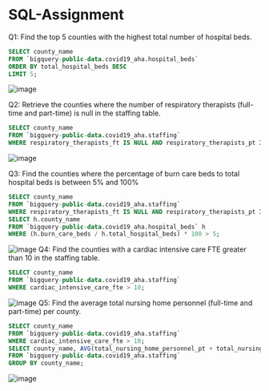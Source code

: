 # SQL-Assignment

Q1: Find the top 5 counties with the highest total number of hospital beds.
```sql
SELECT county_name
FROM `bigquery-public-data.covid19_aha.hospital_beds`
ORDER BY total_hospital_beds DESC
LIMIT 5;
```
![image](https://github.com/Varad2408/SQL-Assignment/assets/152723954/efca6e24-bcf2-44f5-94e2-48f67dfb1d63)


Q2: Retrieve the counties where the number of respiratory therapists (full-time and part-time) is null in the staffing table.
```sql
SELECT county_name
FROM `bigquery-public-data.covid19_aha.staffing`
WHERE respiratory_therapists_ft IS NULL AND respiratory_therapists_pt IS NULL;
```
![image](https://github.com/Varad2408/SQL-Assignment/assets/152723954/c0fafc26-510e-4f7e-b964-61560453c1a2)

Q3: Find the counties where the percentage of burn care beds to total hospital beds is between 5% and 100%  
```sql
SELECT county_name
FROM `bigquery-public-data.covid19_aha.staffing`
WHERE respiratory_therapists_ft IS NULL AND respiratory_therapists_pt IS NULL;
SELECT h.county_name
FROM `bigquery-public-data.covid19_aha.hospital_beds` h
WHERE (h.burn_care_beds / h.total_hospital_beds) * 100 > 5;
```
![image](https://github.com/Varad2408/SQL-Assignment/assets/152723954/d81ac76e-9c03-4ad1-b8e3-0c4290b46fcd)
Q4: Find the counties with a cardiac intensive care FTE greater than 10 in the staffing table.
```sql
SELECT county_name
FROM `bigquery-public-data.covid19_aha.staffing`
WHERE cardiac_intensive_care_fte > 10;
```
![image](https://github.com/Varad2408/SQL-Assignment/assets/152723954/60424285-4645-4741-b3a9-854ed3b9dc72)
Q5: Find the average total nursing home personnel (full-time and part-time) per county.
```sql
SELECT county_name
FROM `bigquery-public-data.covid19_aha.staffing`
WHERE cardiac_intensive_care_fte > 10;
SELECT county_name, AVG(total_nursing_home_personnel_pt + total_nursing_home_personnel_ft) AS avg_personnel
FROM `bigquery-public-data.covid19_aha.staffing`
GROUP BY county_name;
```
![image](https://github.com/Varad2408/SQL-Assignment/assets/152723954/9fa6c92b-284d-454b-999c-52a1b1a01d12)



